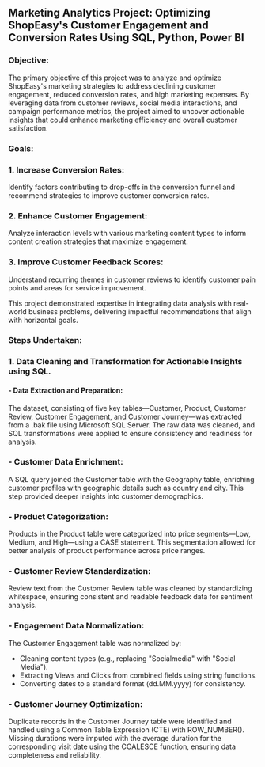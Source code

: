 ## Marketing Analytics Project: Optimizing ShopEasy's Customer Engagement and Conversion Rates Using SQL, Python, Power BI

### Objective:
The primary objective of this project was to analyze and optimize ShopEasy's marketing strategies to address declining customer engagement, reduced conversion rates, and high marketing expenses. By leveraging data from customer reviews, social media interactions, and campaign performance metrics, the project aimed to uncover actionable insights that could enhance marketing efficiency and overall customer satisfaction.

### Goals:

### 1. Increase Conversion Rates:
Identify factors contributing to drop-offs in the conversion funnel and recommend strategies to improve customer conversion rates.

### 2. Enhance Customer Engagement:
Analyze interaction levels with various marketing content types to inform content creation strategies that maximize engagement.

### 3. Improve Customer Feedback Scores:
Understand recurring themes in customer reviews to identify customer pain points and areas for service improvement.

This project demonstrated expertise in integrating data analysis with real-world business problems, delivering impactful recommendations that align with horizontal goals.

### Steps Undertaken:

### 1. Data Cleaning and Transformation for Actionable Insights using SQL.

#### - Data Extraction and Preparation:
The dataset, consisting of five key tables—Customer, Product, Customer Review, Customer Engagement, and Customer Journey—was extracted from a .bak file using Microsoft SQL Server. The raw data was cleaned, and SQL transformations were applied to ensure consistency and readiness for analysis.

### - Customer Data Enrichment:
A SQL query joined the Customer table with the Geography table, enriching customer profiles with geographic details such as country and city. This step provided deeper insights into customer demographics.

### - Product Categorization:
Products in the Product table were categorized into price segments—Low, Medium, and High—using a CASE statement. This segmentation allowed for better analysis of product performance across price ranges.

### - Customer Review Standardization:
Review text from the Customer Review table was cleaned by standardizing whitespace, ensuring consistent and readable feedback data for sentiment analysis.

### - Engagement Data Normalization:
The Customer Engagement table was normalized by:

- Cleaning content types (e.g., replacing "Socialmedia" with "Social Media").
- Extracting Views and Clicks from combined fields using string functions.
- Converting dates to a standard format (dd.MM.yyyy) for consistency.

### - Customer Journey Optimization:
Duplicate records in the Customer Journey table were identified and handled using a Common Table Expression (CTE) with ROW_NUMBER(). Missing durations were imputed with the average duration for the corresponding visit date using the COALESCE function, ensuring data completeness and reliability.

